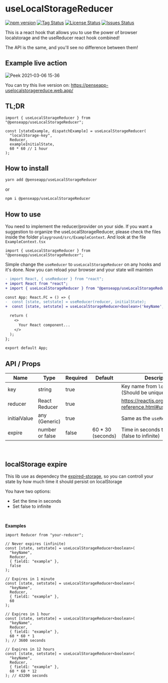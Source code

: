 # useLocalStorageReducer

<!-- <div align="center"> -->

<!-- ![npm](https://img.shields.io/npm/dt/nodejs-health-checker?style=for-the-badge)<br> -->

[![npm version](https://badge.fury.io/js/%40penseapp%2FuseLocalStorageReducer.svg)](https://badge.fury.io/js/%40penseapp%2FuseLocalStorageReducer)
[![Tag Status](https://img.shields.io/github/tag/penseapp/useLocalStorageReducer)](https://img.shields.io/github/v/tag/penseapp/useLocalStorageReducer)
[![License Status](https://img.shields.io/github/license/penseapp/useLocalStorageReducer)](https://img.shields.io/github/license/penseapp/useLocalStorageReducer)
[![Issues Status](https://img.shields.io/github/issues/penseapp/useLocalStorageReducer)](https://img.shields.io/github/issues/penseapp/useLocalStorageReducer)

<!-- ![test](https://github.com/penseapp/useLocalStorageReducer/workflows/test/badge.svg?branch=master) -->
<!-- ![GitHub Workflow Status (event)](https://img.shields.io/github/workflow/status/@penseapp/useLocalStorageReducer/test) -->
<!-- [![Coverage Status](https://coveralls.io/repos/github/penseapp/useLocalStorageReducer/badge.svg?branch=master)](https://coveralls.io/github/penseapp/useLocalStorageReducer?branch=master) -->

<!-- </div> -->

This is a react hook that allows you to use the power of browser localstorage
and the useReducer react hook combined!

The API is the same, and you'll see no difference between them!

## Example live action

![Peek 2021-03-06 15-36](https://user-images.githubusercontent.com/5152197/110217257-d131ed80-7e91-11eb-8f57-cb23404c52d6.gif)

You can try this live version on: https://penseapp-uselocalstoragereduce.web.app/

## TL;DR

```tsx
import { useLocalStorageReducer } from "@penseapp/useLocalStorageReducer";

const [stateExample, dispatchExample] = useLocalStorageReducer(
  "localStorage-key",
  Reducer,
  exampleInitialState,
  60 * 60 // 1 hour
);
```

## How to install

```sh
yarn add @penseapp/useLocalStorageReducer
```

or

```sh
npm i @penseapp/useLocalStorageReducer
```

## How to use

You need to implement the reducer/provider on your side. If you want a suggestion to
organize the useLocalStorageReducer, please check the files inside the folder
`playground/src/ExampleContext`. And look at the file `ExampleContext.tsx`

```tsx
import { useLocalStorageReducer } from "@penseapp/useLocalStorageReducer";
```

Simple change the `useReducer` to `useLocalStorageReducer` on any hooks and it's done.
Now you can reload your browser and your state will maintein

```diff
- import React, { useReducer } from "react";
+ import React from "react";
+ import { useLocalStorageReducer } from "@penseapp/useLocalStorageReducer";

const App: React.FC = () => {
-  const [state, setstate] = useReducer(reducer, initialState);
+  const [state, setstate] = useLocalStorageReducer<boolean>('keyName', reducer, initialState, false);

  return (
    <>
      Your React component...
    </>
  );
};

export default App;
```

## API / Props

| Name         | Type            | Required | Default            | Description                                              |
| ------------ | --------------- | -------- | ------------------ | -------------------------------------------------------- |
| key          | string          | true     |                    | Key name from `localStorage` (Should be unique)          |
| reducer      | React Reducer   | true     |                    | https://reactjs.org/docs/hooks-reference.html#usereducer |
| initialValue | any (Generic)   | true     |                    | Same as the `useReducer` hook                            |
| expire       | number or false | false    | 60 \* 30 (seconds) | Time in seconds to expiry (false to infinite)            |

<br />

## localStorage expire

This lib use as dependecy the [expired-storage](https://www.npmjs.com/package/expired-storage), so you can controll your state by how much time it should persist on localStorage

You have two options:

- Set the time in seconds
- Set false to infinite

<br />

**Examples**

```tsx
import Reducer from "your-reducer";

// Never expires (infinite)
const [state, setstate] = useLocalStorageReducer<boolean>(
  "keyName",
  Reducer,
  { field1: "example" },
  false
);

// Expires in 1 minute
const [state, setstate] = useLocalStorageReducer<boolean>(
  "keyName",
  Reducer,
  { field1: "example" },
  60
);

// Expires in 1 hour
const [state, setstate] = useLocalStorageReducer<boolean>(
  "keyName",
  Reducer,
  { field1: "example" },
  60 * 60 * 1
); // 3600 seconds

// Expires in 12 hours
const [state, setstate] = useLocalStorageReducer<boolean>(
  "keyName",
  Reducer,
  { field1: "example" },
  60 * 60 * 12
); // 43200 seconds
```
